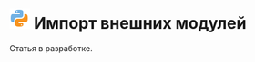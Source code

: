 # ![](../../../images/icons/components/python_default.svg) Импорт внешних модулей

Статья в разработке.